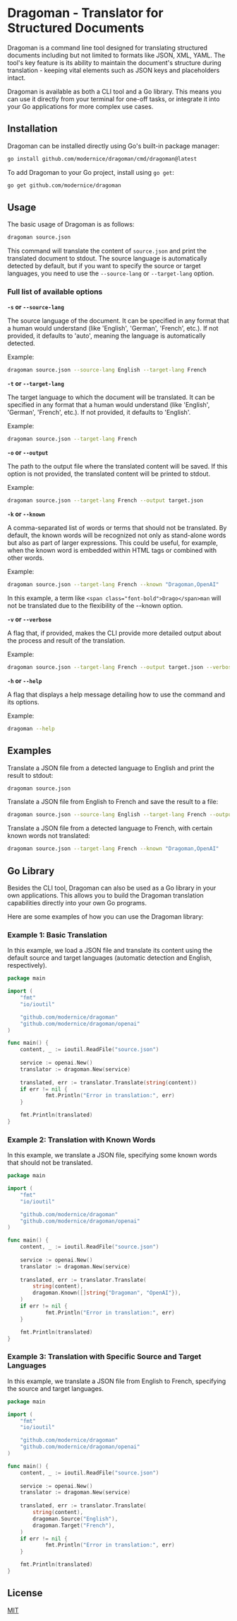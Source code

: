 # Dragoman - Translator for Structured Documents

Dragoman is a command line tool designed for translating structured documents
including but not limited to formats like JSON, XML, YAML. The tool's key
feature is its ability to maintain the document's structure during translation -
keeping vital elements such as JSON keys and placeholders intact.

Dragoman is available as both a CLI tool and a Go library. This means you can
use it directly from your terminal for one-off tasks, or integrate it into your
Go applications for more complex use cases.

## Installation

Dragoman can be installed directly using Go's built-in package manager:

```bash
go install github.com/modernice/dragoman/cmd/dragoman@latest
```

To add Dragoman to your Go project, install using `go get`:

```bash
go get github.com/modernice/dragoman
```

## Usage

The basic usage of Dragoman is as follows:

```bash
dragoman source.json
```

This command will translate the content of `source.json` and print the
translated document to stdout. The source language is automatically detected by
default, but if you want to specify the source or target languages, you need to
use the `--source-lang` or `--target-lang` option.

### Full list of available options

**`-s` or `--source-lang`**

The source language of the document. It can be specified in any format that a
human would understand (like 'English', 'German', 'French', etc.). If not
provided, it defaults to 'auto', meaning the language is automatically detected.

Example:

```bash
dragoman source.json --source-lang English --target-lang French
```

**`-t` or `--target-lang`**

The target language to which the document will be translated. It can be
specified in any format that a human would understand (like 'English', 'German',
'French', etc.). If not provided, it defaults to 'English'.

Example:

```bash
dragoman source.json --target-lang French
```

**`-o` or `--output`**

The path to the output file where the translated content will be saved. If this
option is not provided, the translated content will be printed to stdout.

Example:

```bash
dragoman source.json --target-lang French --output target.json
```

**`-k` or `--known`**

A comma-separated list of words or terms that should not be translated.
By default, the known words will be recognized not only as stand-alone words but
also as part of larger expressions. This could be useful, for example, when the
known word is embedded within HTML tags or combined with other words. 

Example:

```bash
dragoman source.json --target-lang French --known "Dragoman,OpenAI"
```

In this example, a term like `<span class="font-bold">Drago</span>man` will not
be translated due to the flexibility of the --known option.

**`-v` or `--verbose`**

A flag that, if provided, makes the CLI provide more detailed output about the
process and result of the translation.

Example:

```bash
dragoman source.json --target-lang French --output target.json --verbose
```

**`-h` or `--help`**

A flag that displays a help message detailing how to use the command and its options.

Example:

```bash
dragoman --help
```

## Examples

Translate a JSON file from a detected language to English and print the result
to stdout:

```bash
dragoman source.json
```

Translate a JSON file from English to French and save the result to a file:

```bash
dragoman source.json --source-lang English --target-lang French --output target.json
```

Translate a JSON file from a detected language to French, with certain known
words not translated:

```bash
dragoman source.json --target-lang French --known "Dragoman,OpenAI"
```

## Go Library

Besides the CLI tool, Dragoman can also be used as a Go library in your own
applications. This allows you to build the Dragoman translation capabilities
directly into your own Go programs.

Here are some examples of how you can use the Dragoman library:

### Example 1: Basic Translation

In this example, we load a JSON file and translate its content using the default
source and target languages (automatic detection and English, respectively).

```go
package main

import (
	"fmt"
	"io/ioutil"

	"github.com/modernice/dragoman"
	"github.com/modernice/dragoman/openai"
)

func main() {
	content, _ := ioutil.ReadFile("source.json")
	
	service := openai.New()
	translator := dragoman.New(service)
	
	translated, err := translator.Translate(string(content))
	if err != nil {
			fmt.Println("Error in translation:", err)
	}

	fmt.Println(translated)
}
```

### Example 2: Translation with Known Words

In this example, we translate a JSON file, specifying some known words that
should not be translated.

```go
package main

import (
	"fmt"
	"io/ioutil"

	"github.com/modernice/dragoman"
	"github.com/modernice/dragoman/openai"
)

func main() {
	content, _ := ioutil.ReadFile("source.json")
	
	service := openai.New()
	translator := dragoman.New(service)
	
	translated, err := translator.Translate(
		string(content),
		dragoman.Known([]string{"Dragoman", "OpenAI"}),
	)
	if err != nil {
			fmt.Println("Error in translation:", err)
	}

	fmt.Println(translated)
}
```

### Example 3: Translation with Specific Source and Target Languages

In this example, we translate a JSON file from English to French, specifying the
source and target languages.

```go
package main

import (
	"fmt"
	"io/ioutil"

	"github.com/modernice/dragoman"
	"github.com/modernice/dragoman/openai"
)

func main() {
	content, _ := ioutil.ReadFile("source.json")
	
	service := openai.New()
	translator := dragoman.New(service)
	
	translated, err := translator.Translate(
		string(content),
		dragoman.Source("English"),
		dragoman.Target("French"),
	)
	if err != nil {
			fmt.Println("Error in translation:", err)
	}

	fmt.Println(translated)
}
```

## License

[MIT](./LICENSE)
